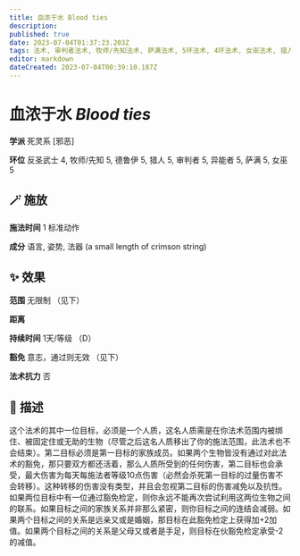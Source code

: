 ```yaml
---
title: 血浓于水 Blood ties
description: 
published: true
date: 2023-07-04T01:37:23.203Z
tags: 法术, 审判者法术, 牧师/先知法术, 萨满法术, 5环法术, 4环法术, 女巫法术, 猎人法术, 德鲁伊法术, 异能者法术, 反圣武士法术, 死灵系, 邪恶
editor: markdown
dateCreated: 2023-07-04T00:39:10.187Z
---
```


# **血浓于水** *Blood ties*

**学派** 死灵系 \[邪恶\] 

**环位** 反圣武士 4, 牧师/先知 5, 德鲁伊 5, 猎人 5, 审判者 5, 异能者 5, 萨满 5, 女巫 5

## 🪄 施放

**施法时间** 1 标准动作

**成分** 语言, 姿势, 法器 (a small length of crimson string)

## ✨ 效果  

**范围** 无限制 （见下）

**距离**   

**持续时间** 1天/等级 （D） 

**豁免** 意志，通过则无效 （见下）

**法术抗力** 否

## 📖 描述

这个法术的其中一位目标，必须是一个人质，这名人质需是在你法术范围内被绑住、被固定住或无助的生物（尽管之后这名人质移出了你的施法范围，此法术也不会结束）。第二目标必须是第一目标的家族成员。如果两个生物皆没有通过对此法术的豁免，那只要双方都还活着，那么人质所受到的任何伤害，第二目标也会承受，最大伤害为每天每施法者等级10点伤害（必然会杀死第一目标的过量伤害不会转移）。这种转移的伤害没有类型，并且会忽视第二目标的伤害减免以及抗性。如果两位目标中有一位通过豁免检定，则你永远不能再次尝试利用这两位生物之间的联系。如果目标之间的家族关系并非那么紧密，则你目标之间的连结会减弱。如果两个目标之间的关系是远亲又或是婚姻，那目标在此豁免检定上获得加+2加值。如果两个目标之间的关系是父母又或者是手足，则目标在伙豁免检定承受-2的减值。
    